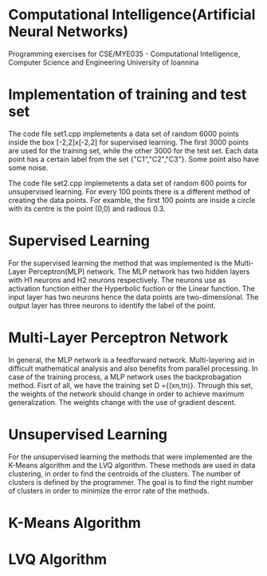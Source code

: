 # Computational Intelligence(Artificial Neural Networks)

Programming exercises for CSE/MYE035 - Computational Intelligence, Computer Science and Engineering University of Ioannina

# Implementation of training and test set

The code file set1.cpp implemetents a data set of random 6000 points inside the box [-2,2]x[-2,2] 
for supervised learning. The first 3000 points are used for the training set, while the other 3000 for
the test set. Each data point has a certain label from the set {"C1","C2","C3"}. Some point also have some noise.

The code file set2.cpp implemetents a data set of random 600 points for unsupervised learning.
For every 100 points there is a different method of creating the data points. For examble, the first
100 points are inside a circle with its centre is the point (0,0) and radious 0.3.

# Supervised Learning

For the supervised learning the method that was implemented is the Multi-Layer Perceptron(MLP)
network. The MLP network has two hidden layers with H1 neurons and H2 neurons respectively. The neurons
use as activation function either the Hyperbolic fuction or the Linear function. The input layer has two neurons
hence the data points are two-dimensional. The output layer has three neurons to identify the label of the point.

   # Multi-Layer Perceptron Network
   
   In general, the MLP network is a feedforward network. Multi-layering aid in difficult mathematical
   analysis and also benefits from parallel processing. In case of the training process, a MLP network
   uses the backprobagation method. Fisrt of all, we have the training set D ={(xn,tn)}. Through this set,
   the weights of the network should change in order to achieve maximum generalization. The weights change
   with the use of gradient descent.
   
# Unsupervised Learning

For the unsupervised learning the methods that were implemented are the K-Means algorithm and the LVQ algorithm. 
These methods are used in data clustering, in order to find the centroids of the clusters. The number of clusters is defined by the programmer.
The goal is to find the right number of clusters in order to minimize the error rate of the methods.

 # K-Means Algorithm
 
 
 # LVQ Algorithm
